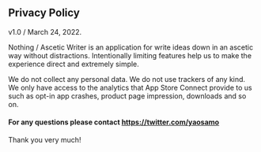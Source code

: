 ## Privacy Policy
v1.0 / March 24, 2022.

Nothing / Ascetic Writer is an application for write ideas down in an ascetic way without distractions.
Intentionally limiting features help us to make the experience direct and extremely simple.

We do not collect any personal data.
We do not use trackers of any kind.
We only have access to the analytics that App Store Connect provide to us
such as opt-in app crashes, product page impression, downloads and so on.

#### For any questions please contact https://twitter.com/yaosamo

Thank you very much!

